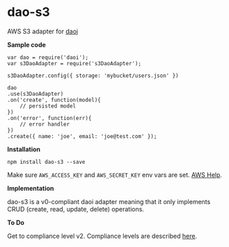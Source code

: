 # dao-s3
AWS S3 adapter for [daoi](https://www.npmjs.com/package/daoi)

**Sample code**

```
var dao = require('daoi');
var s3DaoAdapter = require('s3DaoAdapter');

s3DaoAdapter.config({ storage: 'mybucket/users.json' })

dao
.use(s3DaoAdapter)
.on('create', function(model){
	// persisted model
})
.on('error', function(err){
	// error handler
})
.create({ name: 'joe', email: 'joe@test.com' });

```

**Installation**

```
npm install dao-s3 --save
```

Make sure `AWS_ACCESS_KEY` and `AWS_SECRET_KEY` env vars are set. [AWS Help](http://docs.aws.amazon.com/AWSEC2/latest/CommandLineReference/set-up-ec2-cli-linux.html).

**Implementation**

dao-s3 is a v0-compliant daoi adapter meaning that it only implements CRUD (create, read, update, delete) operations.

**To Do**

Get to compliance level v2. Compliance levels are described [here](https://github.com/clonq/dao/blob/master/README.md).



